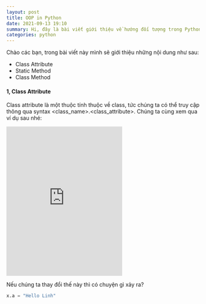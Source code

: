 ```yaml
---
layout: post
title: OOP in Python
date: 2021-09-13 19:10
summary: Hi, đây là bài viết giới thiệu về hướng đối tượng trong Python
categories: python
---
```


Chào các bạn, trong bài viết này mình sẽ giới thiệu những nội dung như sau:
* Class Attribute
* Static Method
* Class Method

#### 1, Class Attribute
Class attribute là một thuộc tính thuộc về class, tức chúng ta có thể truy cập thông qua syntax <class_name>.<class_attribute>. Chúng ta cùng xem qua ví dụ sau nhé:

<iframe
  src="https://carbon.now.sh/embed?bg=rgba%28171%2C+184%2C+195%2C+1%29&t=one-dark&wt=none&l=python&ds=true&dsyoff=20px&dsblur=68px&wc=true&wa=true&pv=56px&ph=56px&ln=false&fl=1&fm=Hack&fs=14px&lh=133%25&si=false&es=2x&wm=false&code=class%2520A%253A%250A%2520%2520a%2520%253D%2520%2522Hello%2520Tung%2522%250A%250Ax%2520%253D%2520A%28%29%250Ay%2520%253D%2520A%28%29%250Aprint%28x.a%29%250Aprint%28y.a%29%250A%250A%2523%2520result%250AHello%2520Tung%250AHello%2520Tung"
  style="width: 302px; height: 389px; border:0; transform: scale(1); overflow:hidden;"
  sandbox="allow-scripts allow-same-origin">
</iframe>

Nếu chúng ta thay đổi thế này thì có chuyện gì xảy ra?
```python
x.a = "Hello Linh"
```
